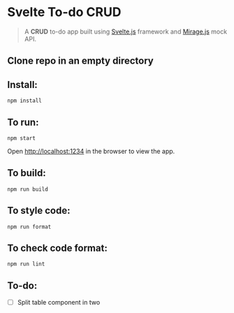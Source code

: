 # Svelte To-do CRUD

> A **CRUD** to-do app built using [Svelte.js](https://svelte.dev) framework and [Mirage.js](https://miragejs.com/) mock API.

## Clone repo in an empty directory

## Install:

```
npm install
```

## To run:

```
npm start
```

Open  [http://localhost:1234](http://localhost:1234) in the browser to view the app.

## To build:

```
npm run build
```

## To style code:

```
npm run format
```

## To check code format:

```
npm run lint
```

## To-do:
- [ ] Split table component in two